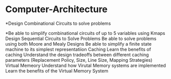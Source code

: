 # Computer-Architecture
*Design Combinational Circuits to solve problems

*Be able to simplify combinational circuits of up to 5 variables using Kmaps
Design Sequential Circuits to Solve Problems
Be able to solve problems using both Moore and Mealy Designs
Be able to simplify a finite state machine to its simplest representatiion
Caching
Learn the benefits of caching
Understand the design tradeoffs between different caching parameters (Replacement Policy,
Size, Line Size, Mapping Strategies)
Virtual Memeory
Understand how Virutal Memory systems are implemented
Learn the benefits of the Virtual Memory System

